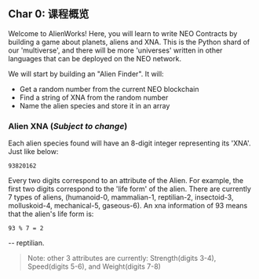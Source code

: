 ## Char 0: 课程概览

Welcome to AlienWorks! Here, you will learn to write NEO Contracts by building a game about planets, aliens and XNA. This is the Python shard of our 'multiverse', and there will be more 'universes' written in other languages that can be deployed on the NEO network.

We will start by building an "Alien Finder". It will:

- Get a random number from the current NEO blockchain
- Find a string of XNA from the random number
- Name the alien species and store it in an array

### Alien XNA (*Subject to change*)

Each alien species found will have an 8-digit integer representing its 'XNA'. Just like below:

```
93820162
```

Every two digits correspond to an attribute of the Alien. For example, the first two digits correspond to the 'life form' of the alien. There are currently 7 types of aliens, (humanoid-0, mammalian-1, reptilian-2, insectoid-3, molluskoid-4, mechanical-5, gaseous-6). An xna information of 93 means that the alien's life form is:

```
93 % 7 = 2
```

-- reptilian.


> Note: other 3 attributes are currently: Strength(digits 3-4), Speed(digits 5-6), and Weight(digits 7-8)
